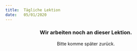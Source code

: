 ```yaml
---
title:  Tägliche Lektion
date:   05/01/2020
---
```


### <center>Wir arbeiten noch an dieser Lektion.</center>
<center>Bitte komme später zurück.</center>